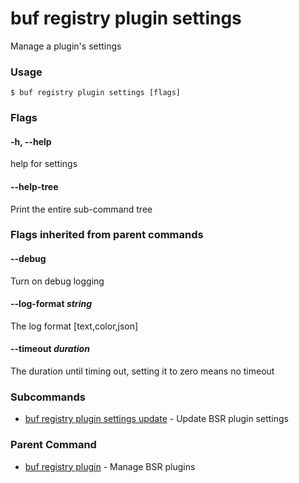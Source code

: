 # buf registry plugin settings

Manage a plugin's settings

### Usage

```console
$ buf registry plugin settings [flags]
```

### Flags

#### \-h, --help

help for settings

#### \--help-tree

Print the entire sub-command tree

### Flags inherited from parent commands

#### \--debug

Turn on debug logging

#### \--log-format _string_

The log format \[text,color,json\]

#### \--timeout _duration_

The duration until timing out, setting it to zero means no timeout

### Subcommands

- [buf registry plugin settings update](update/) - Update BSR plugin settings

### Parent Command

- [buf registry plugin](../) - Manage BSR plugins
